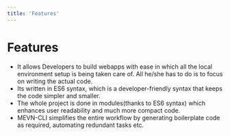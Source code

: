 ```yaml
---
title: 'Features'
---
```


# Features

- It allows Developers to build webapps with ease in which all the local environment setup is being taken care of. All he/she has to do is to focus on writing the actual code.
- Its written in ES6 syntax, which is a developer-friendly syntax that keeps the code simpler and smaller.
- The whole project is done in modules(thanks to ES6 syntax) which enhances user readability and much more compact code.  
- MEVN-CLI simplifies the entire workflow by generating boilerplate code as required, automating redundant tasks etc.
